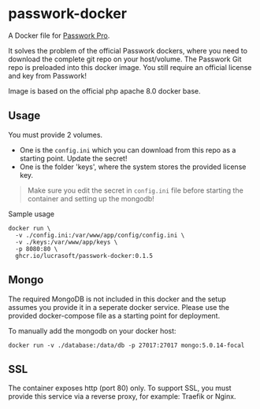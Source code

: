 # passwork-docker
A Docker file for [Passwork Pro](https://passwork.pro/).

It solves the problem of the official Passwork dockers, where you need to download the complete git repo on your host/volume.
The Passwork Git repo is preloaded into this docker image. You still require an official license and key from Passwork!

Image is based on the official php apache 8.0 docker base. 

## Usage 

You must provide 2 volumes.
- One is the `config.ini` which you can download from this repo as a starting point. Update the secret!
- One is the folder 'keys', where the system stores the provided license key.

> Make sure you edit the secret in `config.ini` file before starting the container and setting up the mongodb!

Sample usage
```
docker run \ 
  -v ./config.ini:/var/www/app/config/config.ini \ 
  -v ./keys:/var/www/app/keys \ 
  -p 8080:80 \
  ghcr.io/lucrasoft/passwork-docker:0.1.5
```

## Mongo
The required MongoDB is not included in this docker and the setup assumes you provide it in a seperate docker service. 
Please use the provided docker-compose file as a starting point for deployment.

To manually add the mongodb on your docker host:
```
docker run -v ./database:/data/db -p 27017:27017 mongo:5.0.14-focal
```

## SSL
The container exposes http (port 80) only. 
To support SSL, you must provide this service via a reverse proxy, for example: Traefik or Nginx.


